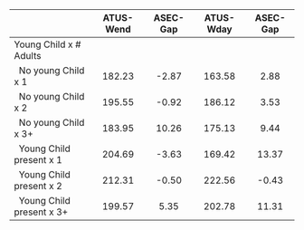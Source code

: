 
|                      |    ATUS-Wend |     ASEC-Gap |    ATUS-Wday |     ASEC-Gap |
| -------------------- | :----------: | :----------: | :----------: | :----------: |
| Young Child x # Adults |              |              |              |              |
| &nbsp;&nbsp;No young Child x 1 |       182.23 |        -2.87 |       163.58 |         2.88 |
| &nbsp;&nbsp;No young Child x 2 |       195.55 |        -0.92 |       186.12 |         3.53 |
| &nbsp;&nbsp;No young Child x 3+ |       183.95 |        10.26 |       175.13 |         9.44 |
| &nbsp;&nbsp;Young Child present x 1 |       204.69 |        -3.63 |       169.42 |        13.37 |
| &nbsp;&nbsp;Young Child present x 2 |       212.31 |        -0.50 |       222.56 |        -0.43 |
| &nbsp;&nbsp;Young Child present x 3+ |       199.57 |         5.35 |       202.78 |        11.31 |

